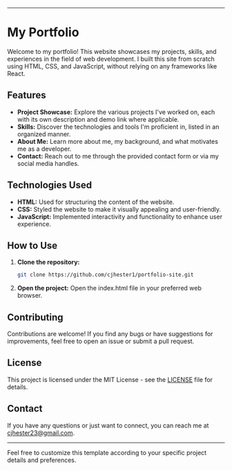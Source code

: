 

---

# My Portfolio

Welcome to my portfolio! This website showcases my projects, skills, and experiences in the field of web development. I built this site from scratch using HTML, CSS, and JavaScript, without relying on any frameworks like React.

## Features

- **Project Showcase:** Explore the various projects I've worked on, each with its own description and demo link where applicable.
- **Skills:** Discover the technologies and tools I'm proficient in, listed in an organized manner.
- **About Me:** Learn more about me, my background, and what motivates me as a developer.
- **Contact:** Reach out to me through the provided contact form or via my social media handles.

## Technologies Used

- **HTML:** Used for structuring the content of the website.
- **CSS:** Styled the website to make it visually appealing and user-friendly.
- **JavaScript:** Implemented interactivity and functionality to enhance user experience.
  
## How to Use

1. **Clone the repository:**
    ```bash
    git clone https://github.com/cjhester1/portfolio-site.git
    ```

2. **Open the project:**
    Open the index.html file in your preferred web browser.

## Contributing

Contributions are welcome! If you find any bugs or have suggestions for improvements, feel free to open an issue or submit a pull request.

## License

This project is licensed under the MIT License - see the [LICENSE](LICENSE) file for details.

## Contact

If you have any questions or just want to connect, you can reach me at [cjhester23@gmail.com](mailto:cjhester23l@gmail.com).

---

Feel free to customize this template according to your specific project details and preferences.
